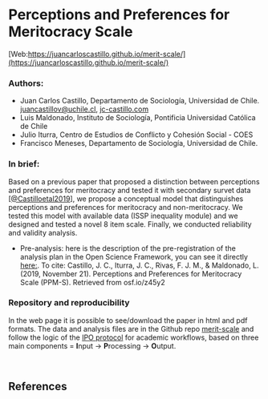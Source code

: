 # Perceptions and Preferences for Meritocracy Scale

[Web:https://juancarloscastillo.github.io/merit-scale/](https://juancarloscastillo.github.io/merit-scale/)

### Authors:

- Juan Carlos Castillo, Departamento de Sociología, Universidad de Chile. [juancastillov@uchile.cl](juancastillov@uchile.cl), [jc-castillo.com](http://jc-castillo.com/)
- Luis Maldonado, Instituto de Sociología, Pontificia Universidad Católica de Chile
- Julio Iturra, Centro de Estudios de Conflicto y Cohesión Social - COES
- Francisco Meneses, Departamento de Sociología, Universidad de Chile.


### In brief:

Based on a previous paper that proposed a distinction between perceptions and preferences for meritocracy and tested it with secondary survet data [[@Castilloetal2019]](http://revintsociologia.revistas.csic.es/index.php/revintsociologia/article/view/1017), we propose a conceptual model that distinguishes perceptions and preferences for meritocracy and non-meritocracy. We tested this model with available data (ISSP inequality module) and we designed and tested a novel 8 item scale. Finally, we conducted reliability and validity analysis.

- Pre-analysis: here is the description of the pre-registration of the analysis plan in the Open Science Framework, you can see it directly [here:](https://osf.io/z45y2). To cite: Castillo, J. C., Iturra, J. C., Rivas, F. J. M., & Maldonado, L. (2019, November 21). Perceptions and Preferences for Meritocracy Scale  (PPM-S). Retrieved from osf.io/z45y2


### Repository and reproducibility

In the web page it is possible to see/download the paper in html and pdf formats. The data and analysis files are in the Github repo [merit-scale](https://juancarloscastillo.github.io/merit-scale/) and follow the logic of the [IPO protocol](https://github.com/juancarloscastillo/ipo) for academic workflows, based on three main components = **I**nput -> **P**rocessing -> **O**utput.


<br>

## References
